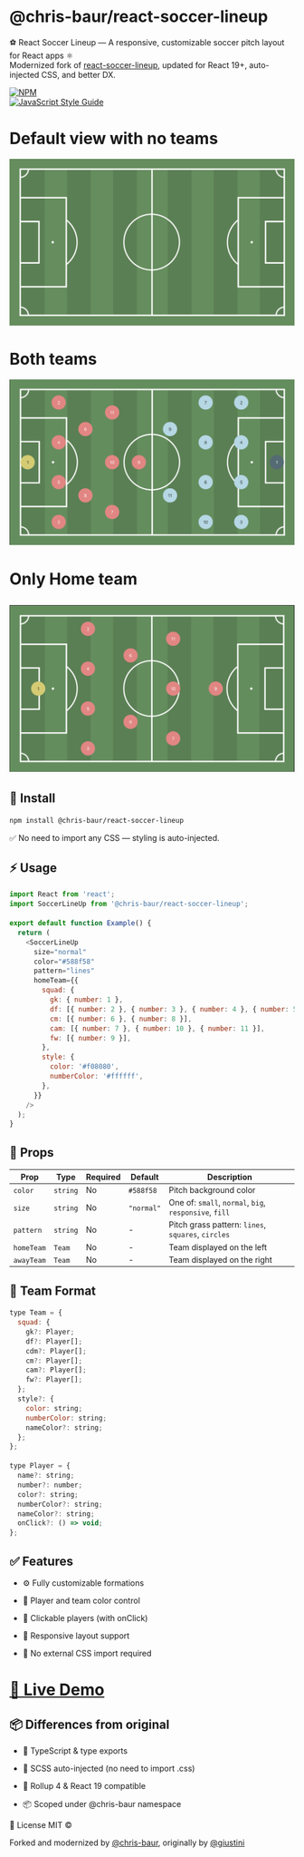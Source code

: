 # @chris-baur/react-soccer-lineup

⚽ React Soccer Lineup — A responsive, customizable soccer pitch layout for React apps ⚛️  
Modernized fork of [react-soccer-lineup](https://github.com/giustini/react-soccer-lineup), updated for React 19+, auto-injected CSS, and better DX.

[![NPM](https://img.shields.io/npm/v/@chris-baur/react-soccer-lineup.svg)](https://www.npmjs.com/package/@chris-baur/react-soccer-lineup)  
[![JavaScript Style Guide](https://img.shields.io/badge/code_style-standard-brightgreen.svg)](https://standardjs.com)

# Default view with no teams
![Example image of basic soccer lineup](./docs/img/basic.png)
# Both teams
![Example image of basic soccer lineup](./docs/img/bothTeams.png)
# Only Home team
![Example image of basic soccer lineup](./docs/img/homeTeam.png)
---

## 🚀 Install

```bash
npm install @chris-baur/react-soccer-lineup
```
✅ No need to import any CSS — styling is auto-injected.

## ⚡ Usage

```javascript
import React from 'react';
import SoccerLineUp from '@chris-baur/react-soccer-lineup';

export default function Example() {
  return (
    <SoccerLineUp
      size="normal"
      color="#588f58"
      pattern="lines"
      homeTeam={{
        squad: {
          gk: { number: 1 },
          df: [{ number: 2 }, { number: 3 }, { number: 4 }, { number: 5 }],
          cm: [{ number: 6 }, { number: 8 }],
          cam: [{ number: 7 }, { number: 10 }, { number: 11 }],
          fw: [{ number: 9 }],
        },
        style: {
          color: '#f08080',
          numberColor: '#ffffff',
        },
      }}
    />
  );
}

```
## 🎨 Props

| Prop       | Type     | Required | Default    | Description                                            |
| ---------- | -------- | -------- | ---------- | ------------------------------------------------------ |
| `color`    | `string` | No       | `#588f58`  | Pitch background color                                 |
| `size`     | `string` | No       | `"normal"` | One of: `small`, `normal`, `big`, `responsive`, `fill` |
| `pattern`  | `string` | No       | -          | Pitch grass pattern: `lines`, `squares`, `circles`     |
| `homeTeam` | `Team`   | No       | -          | Team displayed on the left                             |
| `awayTeam` | `Team`   | No       | -          | Team displayed on the right                            |

## 🧩 Team Format
```javascript
type Team = {
  squad: {
    gk?: Player;
    df?: Player[];
    cdm?: Player[];
    cm?: Player[];
    cam?: Player[];
    fw?: Player[];
  };
  style?: {
    color: string;
    numberColor: string;
    nameColor?: string;
  };
};

type Player = {
  name?: string;
  number?: number;
  color?: string;
  numberColor?: string;
  nameColor?: string;
  onClick?: () => void;
};
```

## ✅ Features
* ⚙️ Fully customizable formations

* 🎨 Player and team color control

* 🧠 Clickable players (with onClick)

* 📱 Responsive layout support

* 🧼 No external CSS import required

# [🧪 Live Demo](https://codesandbox.io/p/sandbox/cs8r5g)


## 📦 Differences from original
* 🧩 TypeScript & type exports

* 💅 SCSS auto-injected (no need to import .css)

* 🧱 Rollup 4 & React 19 compatible

* 📦 Scoped under @chris-baur namespace


📄 License MIT © 

Forked and modernized by [@chris-baur](https://github.com/chris-baur), originally by [@giustini](https://github.com/giustini)
